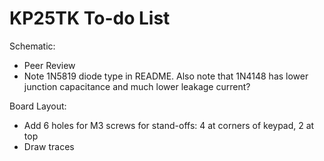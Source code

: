 KP25TK To-do List
=================

Schematic:
- Peer Review
- Note 1N5819 diode type in README. Also note that 1N4148 has lower
  junction capacitance and much lower leakage current?

Board Layout:
- Add 6 holes for M3 screws for stand-offs: 4 at corners of keypad, 2 at top
- Draw traces